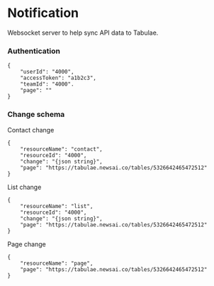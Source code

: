 # Notification

Websocket server to help sync API data to Tabulae.

### Authentication

```
{
    "userId": "4000",
    "accessToken": "a1b2c3",
    "teamId": "4000".
    "page": ""
}
```

### Change schema

Contact change

```
{
    "resourceName": "contact",
    "resourceId": "4000",
    "change": "{json string}",
    "page": "https://tabulae.newsai.co/tables/5326642465472512"
}
```

List change

```
{
    "resourceName": "list",
    "resourceId": "4000",
    "change": "{json string}",
    "page": "https://tabulae.newsai.co/tables/5326642465472512"
}
```

Page change

```
{
    "resourceName": "page",
    "page": "https://tabulae.newsai.co/tables/5326642465472512"
}
```
